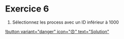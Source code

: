 # Exercice 6

1. Sélectionnez les process avec un ID inférieur à 1000


[!button variant="danger" icon=":angry:" text="Solution"](soluce_exercice6.md)
